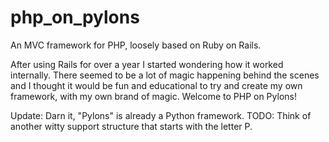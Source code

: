 # php_on_pylons
An MVC framework for PHP, loosely based on Ruby on Rails.

After using Rails for over a year I started wondering how it worked internally.
There seemed to be a lot of magic happening behind the scenes and I thought it would be
fun and educational to try and create my own framework, with my own brand of magic.
Welcome to PHP on Pylons!

Update: Darn it, "Pylons" is already a Python framework. 
TODO: Think of another witty support structure that starts with the letter P.
